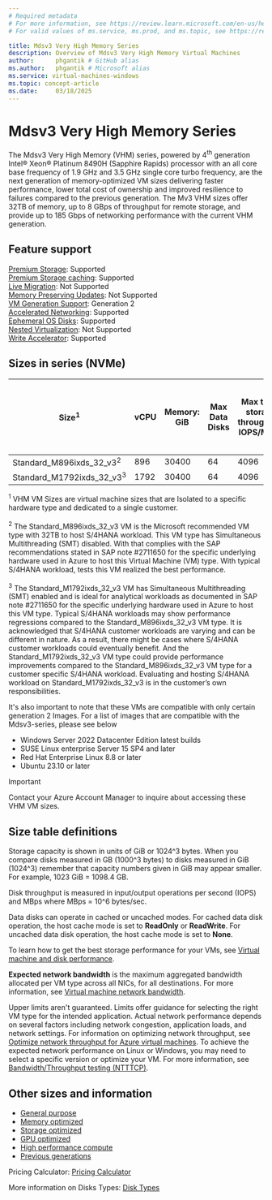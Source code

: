 ```yaml
---
# Required metadata
# For more information, see https://review.learn.microsoft.com/en-us/help/platform/learn-editor-add-metadata?branch=main
# For valid values of ms.service, ms.prod, and ms.topic, see https://review.learn.microsoft.com/en-us/help/platform/metadata-taxonomies?branch=main

title: Mdsv3 Very High Memory Series
description: Overview of Mdsv3 Very High Memory Virtual Machines
author:      phgantik # GitHub alias
ms.author:   phgantik # Microsoft alias
ms.service: virtual-machines-windows
ms.topic: concept-article
ms.date:     03/18/2025
---
```


# Mdsv3 Very High Memory Series

The Mdsv3 Very High Memory (VHM) series, powered by 4<sup>th</sup> generation Intel® Xeon® Platinum 8490H (Sapphire Rapids) processor with an all core base frequency of 1.9 GHz and 3.5 GHz single core turbo frequency, are the next generation of memory-optimized VM sizes delivering faster performance, lower total cost of ownership and improved resilience to failures compared to the previous generation. The Mv3 VHM sizes offer 32TB of memory, up to 8 GBps of throughput for remote storage, and provide up to 185 Gbps of networking performance with the current VHM generation.

## Feature support

[Premium Storage](/azure/virtual-machines/premium-storage-performance): Supported<br>[Premium Storage caching](/azure/virtual-machines/premium-storage-performance): Supported<br>[Live Migration](/azure/virtual-machines/maintenance-and-updates): Not Supported<br>[Memory Preserving Updates](/azure/virtual-machines/maintenance-and-updates): Not Supported<br>[VM Generation Support](/azure/virtual-machines/generation-2): Generation 2<br>[Accelerated Networking](/azure/virtual-network/create-vm-accelerated-networking-cli): Supported<br>[Ephemeral OS Disks](/azure/virtual-machines/ephemeral-os-disks): Supported<br>[Nested Virtualization](/virtualization/hyper-v-on-windows/user-guide/nested-virtualization): Not Supported<br>[Write Accelerator](/azure/virtual-machines/how-to-enable-write-accelerator): Supported

## Sizes in series (NVMe)

| **Size**<sup>1</sup> | **vCPU** | **Memory: GiB** | **Max Data Disks** | **Max temp storage throughput: IOPS/MBps** | **Max un-cached Premium** **SSD  throughput: IOPS/MBps** | **Max un-cached Ultra Disk and Premium SSD V2 disk throughput: IOPS/MBps** | **NIC's (max)** | **Max network bandwidth (Mbps)**  |
|---|---|---|---|---|---|---|---|---|
| Standard_M896ixds_32_v3<sup>2</sup> | 896 | 30400 | 64 | 4096 | 110000/8000 | 200000/8000 | 8 | 185000 |
| Standard_M1792ixds_32_v3<sup>3</sup> | 1792 | 30400 | 64 | 4096 | 110000/8000 | 200000/8000 | 8 | 185000 |

<sup>1</sup> VHM VM Sizes are virtual machine sizes that are Isolated to a specific hardware type and dedicated to a single customer.<br>   
<sup>2</sup> The Standard_M896ixds_32_v3 VM is the Microsoft recommended VM type with 32TB to host S/4HANA workload. This VM type has Simultaneous Multithreading (SMT) disabled. With that complies with the SAP recommendations stated in SAP note #2711650 for the specific underlying hardware used in Azure to host this Virtual Machine (VM) type. With typical S/4HANA workload, tests this VM realized the best performance.<br>   
<sup>3</sup> The Standard_M1792ixds_32_v3 VM has Simultaneous Multithreading (SMT) enabled and is ideal for analytical workloads as documented in SAP note #2711650 for the specific underlying hardware used in Azure to host this VM type. Typical S/4HANA workloads may show performance regressions compared to the Standard_M896ixds_32_v3 VM type. It is acknowledged that S/4HANA customer workloads are varying and can be different in nature. As a result, there might be cases where S/4HANA customer workloads could eventually benefit. And the Standard_M1792ixds_32_v3 VM type could provide performance improvements compared to the Standard_M896ixds_32_v3 VM type for a customer specific S/4HANA workload. Evaluating and hosting S/4HANA workload on Standard_M1792ixds_32_v3 is in the customer’s own responsibilities.  

It's also important to note that these VMs are compatible with only certain generation 2 Images. For a list of images that are compatible with the Mdsv3-series, please see below
- Windows Server 2022 Datacenter Edition latest builds
- SUSE Linux enterprise Server 15 SP4 and later
- Red Hat Enterprise Linux 8.8 or later
- Ubuntu 23.10 or later

> [!IMPORTANT]
> Contact your Azure Account Manager to inquire about accessing these VHM VM sizes.

## Size table definitions

Storage capacity is shown in units of GiB or 1024^3 bytes. When you compare disks measured in GB (1000^3 bytes) to disks measured in GiB (1024^3) remember that capacity numbers given in GiB may appear smaller. For example, 1023 GiB = 1098.4 GB.

Disk throughput is measured in input/output operations per second (IOPS) and MBps where MBps = 10^6 bytes/sec.

Data disks can operate in cached or uncached modes. For cached data disk operation, the host cache mode is set to **ReadOnly** or **ReadWrite**. For uncached data disk operation, the host cache mode is set to **None**.

To learn how to get the best storage performance for your VMs, see [Virtual machine and disk performance](/azure/virtual-machines/disks-performance).

**Expected network bandwidth** is the maximum aggregated bandwidth allocated per VM type across all NICs, for all destinations. For more information, see [Virtual machine network bandwidth](/azure/virtual-network/virtual-machine-network-throughput).

Upper limits aren't guaranteed. Limits offer guidance for selecting the right VM type for the intended application. Actual network performance depends on several factors including network congestion, application loads, and network settings. For information on optimizing network throughput, see [Optimize network throughput for Azure virtual machines](/azure/virtual-network/virtual-network-optimize-network-bandwidth). To achieve the expected network performance on Linux or Windows, you may need to select a specific version or optimize your VM. For more information, see [Bandwidth/Throughput testing (NTTTCP)](/azure/virtual-network/virtual-network-bandwidth-testing).

## Other sizes and information

- [General purpose](/azure/virtual-machines/sizes-general)
- [Memory optimized](/azure/virtual-machines/sizes-memory)
- [Storage optimized](/azure/virtual-machines/sizes-storage)
- [GPU optimized](/azure/virtual-machines/sizes-gpu)
- [High performance compute](/azure/virtual-machines/sizes-hpc)
- [Previous generations](/azure/virtual-machines/sizes-previous-gen)

Pricing Calculator: [Pricing Calculator](https://azure.microsoft.com/pricing/calculator/)

More information on Disks Types: [Disk Types](/azure/virtual-machines/disks-types)
